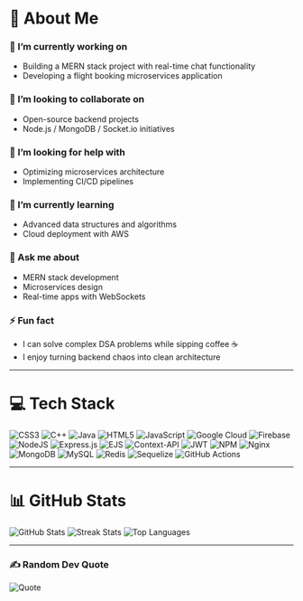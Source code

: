 # 💫 About Me
### 🔭 I’m currently working on
- Building a MERN stack project with real-time chat functionality
- Developing a flight booking microservices application

### 👯 I’m looking to collaborate on
- Open-source backend projects
- Node.js / MongoDB / Socket.io initiatives

### 🤝 I’m looking for help with
- Optimizing microservices architecture
- Implementing CI/CD pipelines

### 🌱 I’m currently learning
- Advanced data structures and algorithms
- Cloud deployment with AWS

### 💬 Ask me about
- MERN stack development
- Microservices design
- Real-time apps with WebSockets

### ⚡ Fun fact
- I can solve complex DSA problems while sipping coffee ☕
- I enjoy turning backend chaos into clean architecture

---

# 💻 Tech Stack
![CSS3](https://img.shields.io/badge/css3-%231572B6.svg?style=for-the-badge&logo=css3&logoColor=white) 
![C++](https://img.shields.io/badge/c++-%2300599C.svg?style=for-the-badge&logo=c%2B%2B&logoColor=white) 
![Java](https://img.shields.io/badge/java-%23ED8B00.svg?style=for-the-badge&logo=openjdk&logoColor=white) 
![HTML5](https://img.shields.io/badge/html5-%23E34F26.svg?style=for-the-badge&logo=html5&logoColor=white) 
![JavaScript](https://img.shields.io/badge/javascript-%23323330.svg?style=for-the-badge&logo=javascript&logoColor=%23F7DF1E) 
![Google Cloud](https://img.shields.io/badge/GoogleCloud-%234285F4.svg?style=for-the-badge&logo=google-cloud&logoColor=white) 
![Firebase](https://img.shields.io/badge/firebase-%23039BE5.svg?style=for-the-badge&logo=firebase) 
![NodeJS](https://img.shields.io/badge/node.js-6DA55F?style=for-the-badge&logo=node.js&logoColor=white) 
![Express.js](https://img.shields.io/badge/express.js-%23404d59.svg?style=for-the-badge&logo=express&logoColor=%2361DAFB) 
![EJS](https://img.shields.io/badge/ejs-%23B4CA65.svg?style=for-the-badge&logo=ejs&logoColor=black) 
![Context-API](https://img.shields.io/badge/Context--Api-000000?style=for-the-badge&logo=react) 
![JWT](https://img.shields.io/badge/JWT-black?style=for-the-badge&logo=JSON%20web%20tokens) 
![NPM](https://img.shields.io/badge/NPM-%23CB3837.svg?style=for-the-badge&logo=npm&logoColor=white) 
![Nginx](https://img.shields.io/badge/nginx-%23009639.svg?style=for-the-badge&logo=nginx&logoColor=white) 
![MongoDB](https://img.shields.io/badge/MongoDB-%234ea94b.svg?style=for-the-badge&logo=mongodb&logoColor=white) 
![MySQL](https://img.shields.io/badge/mysql-4479A1.svg?style=for-the-badge&logo=mysql&logoColor=white) 
![Redis](https://img.shields.io/badge/redis-%23DD0031.svg?style=for-the-badge&logo=redis&logoColor=white) 
![Sequelize](https://img.shields.io/badge/Sequelize-52B0E7?style=for-the-badge&logo=Sequelize&logoColor=white) 
![GitHub Actions](https://img.shields.io/badge/github%20actions-%232671E5.svg?style=for-the-badge&logo=githubactions&logoColor=white)

---

# 📊 GitHub Stats
![GitHub Stats](https://github-readme-stats.vercel.app/api?username=thecodingbeetle&theme=dark&hide_border=false&include_all_commits=true&count_private=true)
![Streak Stats](https://nirzak-streak-stats.vercel.app/?user=thecodingbeetle&theme=dark&hide_border=false)
![Top Languages](https://github-readme-stats.vercel.app/api/top-langs/?username=thecodingbeetle&theme=dark&hide_border=false&include_all_commits=true&count_private=true&layout=compact)

---

### ✍️ Random Dev Quote
![Quote](https://quotes-github-readme.vercel.app/api?type=vertical&theme=merko)

